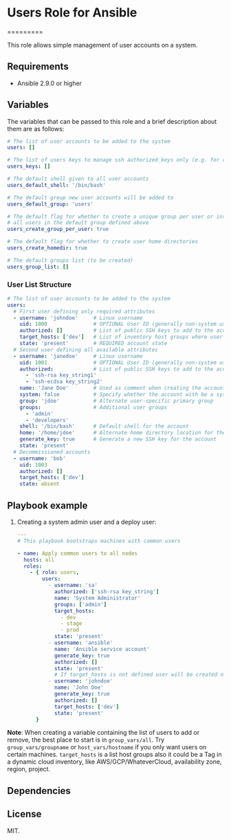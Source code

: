 # Users Role for Ansible
=========

This role allows simple management of user accounts on a system.

Requirements
------------
* Ansible 2.9.0 or higher


## Variables

The variables that can be passed to this role and a brief description about
them are as follows:

```yaml
# The list of user accounts to be added to the system
users: []

# The list of users keys to manage ssh authorized_keys only (e.g. for root)
users_keys: []

# The default shell given to all user accounts
users_default_shell: '/bin/bash'

# The default group new user accounts will be added to
users_default_group: 'users'

# The default flag for whether to create a unique group per user or instead put
# all users in the default group defined above
users_create_group_per_user: true

# The default flag for whether to create user home directories
users_create_homedir: true

# The default groups list (to be created)
users_group_list: []
```

### User List Structure

```yaml
# The list of user accounts to be added to the system
users:
  # First user defining only required attributes
  - username: 'johndoe'     # Linux username
    uid: 1000               # OPTIONAL User ID (generally non-system users start at 1000)
    authorized: []          # List of public SSH keys to add to the account
    target_hosts: ['dev']   # List of inventory host groups where user account should exist
    state: 'present'        # REQUIRED account state
  # Second user defining all available attributes
  - username: 'janedoe'     # Linux username
    uid: 1001               # OPTIONAL User ID (generally non-system users start at 1000)
    authorized:             # List of public SSH keys to add to the account
      - 'ssh-rsa key_string1'
      - 'ssh-ecdsa key_string2'
    name: 'Jane Doe'        # Used as comment when creating the account
    system: false           # Specify whether the account with be a system user
    group: 'jdoe'           # Alternate user-specific primary group
    groups:                 # Additional user groups
      - 'admin'
      - 'developers'
    shell: '/bin/bash'      # Default shell for the account
    home: '/home/jdoe'      # Alternate home directory location for the account
    generate_key: true      # Generate a new SSH key for the account
    state: 'present'
  # Decommissioned accounts
  - username: 'bob'
    uid: 1003
    authorized: []
    target_hosts: ['dev']
    state: absent

```

## Playbook example

1. Creating a system admin user and a deploy user:

    ```yaml
    ---
    # This playbook bootstraps machines with common users

    - name: Apply common users to all nodes
      hosts: all
      roles:
        - { role: users,
            users:
              - username: 'sa'
                authorized: ['ssh-rsa key_string']
                name: 'System Administrator'
                groups: ['admin']
                target_hosts:
                  - dev
                  - stage
                  - prod
                state: 'present'
              - username: 'ansible'
                name: 'Ansible service account'
                generate_key: true
                authorized: []
                state: 'present'
                # If target_hosts is not defined user will be created on all hosts
              - username: 'johndoe'
                name: 'John Doe'
                generate_key: true
                authorized: []
                target_hosts: ['dev']
                state: 'present'
          }
    ```

__Note__: When creating a variable containing the list of users to add or remove,
the best place to start is in `group_vars/all`. Try `group_vars/groupname` or
`host_vars/hostname` if you only want users on certain machines.
`target_hosts` is a list host groups also it could be a Tag in a dynamic cloud inventory, like AWS/GCP/WhateverCloud, availability zone, region, project.

## Dependencies

## License

MIT.
